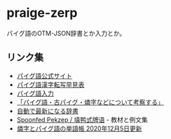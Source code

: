 # praige-zerp
<span lang="ja">パイグ語のOTM-JSON辞書とか入力とか。</span>

## リンク集
- [<span lang="ja">パイグ語公式サイト</span>](https://sites.google.com/site/syxobo/paigu-yu)
- [<span lang="ja">パイグ語漢字転写早見表</span>](https://docs.google.com/spreadsheets/d/1yCXetRNZQrS4gyoFrdUGpBktiy5TWRHv_bqP_AujVlQ/edit#gid=0)
- [<span lang="ja">パイグ語入力</span>](https://github.com/jurliyuuri/praige-zerp/blob/master/%E7%87%90%E5%AD%97%E5%85%A5%E5%8A%9B/ly_ta1_pai2(readme).txt)
- [<span lang="ja">「パイグ語・古パイグ・燐字などについて考察する」</span>](http://jurliyuuri.com/praige-zerp/siar_prek.html)
- [<span lang="ja">自動で最新になる辞書</span>](http://jurliyuuri.com/praige-zerp/dictionary/)
- [Spoonfed Pekzep / <span lang="zh-CN">填鸭式牌语</span>](http://jurliyuuri.com/spoonfed_pekzep/index.html) - <span lang="ja">教材と例文集</span>
- [<span lang="ja">燐字とパイグ語の単語帳 2020年12月5日更新</span>](http://jurliyuuri.com/praige-zerp/anki/cuop2_at_man1_2020_12_05.apkg)
